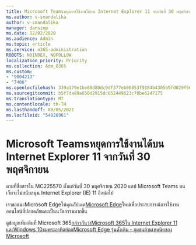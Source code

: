 ```yaml
---
title: Microsoft Teamsหยุดการใช้งานได้บน Internet Explorer 11 จากวันที่ 30 พฤศจิกายน
ms.author: v-smandalika
author: v-smandalika
manager: dansimp
ms.date: 12/02/2020
ms.audience: Admin
ms.topic: article
ms.service: o365-administration
ROBOTS: NOINDEX, NOFOLLOW
localization_priority: Priority
ms.collection: Adm_O365
ms.custom:
- "9004213"
- "7406"
ms.openlocfilehash: 339a179e1be88d80dc9df377eb06853f9184b4305b9fd029f565ba54fd30e546
ms.sourcegitcommit: b5f7da89a650d2915dc652449623c78be6247175
ms.translationtype: MT
ms.contentlocale: th-TH
ms.lasthandoff: 08/05/2021
ms.locfileid: "54026961"
---
```

# <a name="microsoft-teams-will-stop-working-on-internet-explorer-11-from-nov-30th"></a>Microsoft Teamsหยุดการใช้งานได้บน Internet Explorer 11 จากวันที่ 30 พฤศจิกายน

ตามที่สื่อสารใน MC225570 ตั้งแต่วันที่ 30 พฤศจิกายน 2020 แอป Microsoft Teams บนเว็บจะไม่สนับสนุน Internet Explorer (IE) 11 อีกต่อไป 

เราขอแนะMicrosoft Edgeให้คุณอัปเดต[Microsoft Edge](https://www.microsoft.com/edge)ใหม่เพื่อประสบการณ์การใช้งานออนไลน์ที่ปลอดภัยและเป็นนวัตกรรมมากขึ้น 

ดูข้อมูลเพิ่มเติมที่ Microsoft 365[กล่าวกันว่าMicrosoft 365ใน Internet Explorer 11 และWindows 10ชมพระอาทิตย์ตกMicrosoft Edge รุ่นดั้งเดิม - ชุมชนด้านเทคนิคของ Microsoft](https://techcommunity.microsoft.com/t5/microsoft-365-blog/microsoft-365-apps-say-farewell-to-internet-explorer-11-and/ba-p/1591666)

